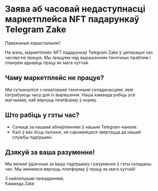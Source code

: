 # Заява аб часовай недаступнасці маркетплейса NFT падарункаў Telegram Zake

Паважаныя карыстальнікі!

На жаль, маркетплейс NFT падарункаў Telegram Zake ў цяперашні час часова не працуе. Мы працуем над вырашэннем тэхнічных праблем і плануем аднавіць працу як мага хутчэй.

## Чаму маркетплейс не працуе?

Мы сутыкнуліся з некаторымі тэхнічнымі складанасцямі, якія патрабуюць часу для іх вырашэння. Наша каманда робіць усё магчымае, каб вярнуць платформу ў норму.

## Што рабіць у гэты час?

- Сачыце за нашымі абнаўленнямі ў нашым Telegram-канале.
- Калі ў вас ёсць пытанні, не саромейцеся звяртацца да нашай службы падтрымкі.

## Дзякуй за ваша разуменне!

Мы вельмі ўдзячныя за вашу падтрымку і разуменне ў гэты складаны час. Мы імкнемся вярнуць платформу ў працу як мага хутчэй!

З найлепшымі пажаданнямі,  
Каманда Zake
